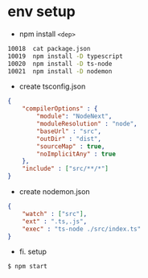 # env setup
- npm install `<dep>`
```sh
10018  cat package.json
10019  npm install -D typescript
10020  npm install -D ts-node
10021  npm install -D nodemon
```
- create tsconfig.json
```json
{
    "compilerOptions" : {
        "module": "NodeNext",
        "moduleResolution" : "node",
        "baseUrl" : "src",
        "outDir" : "dist",
        "sourceMap" : true,
        "noImplicitAny" : true
    },
    "include" : ["src/**/*"]
}
```
- create nodemon.json
```json
{
    "watch" : ["src"],
    "ext" : ".ts,.js",
    "exec" : "ts-node ./src/index.ts"
}
```
- fi. setup
```sh
$ npm start
```
